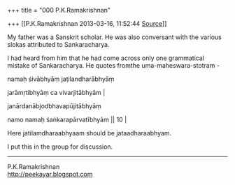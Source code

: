 +++
title = "000 P.K.Ramakrishnan"

+++
[[P.K.Ramakrishnan	2013-03-16, 11:52:44 [Source](https://groups.google.com/g/samskrita/c/T2g805aJrbI)]]



My father was a Sanskrit scholar.  He was also conversant with the various slokas attributed to Sankaracharya.

  

I had heard from him that he had come across only one grammatical mistake of Sankaracharya. He quotes fromthe uma-maheswara-stotram -

  

namaḥ śivābhyāṃ jaṭilandharābhyāṃ

jarāmṛtibhyāṃ ca vivarjitābhyām \|

janārdanābjodbhavapūjitābhyāṃ

namo namaḥ śaṅkarapārvatībhyām \|\| 10 \|

  

Here jatilamdharaabhyaam should be jataadharaabhyam.

  

I put this in the group for discussion.

  

  

-----------------------------------  
P.K.Ramakrishnan  
<http://peekayar.blogspot.com>

